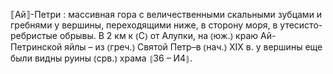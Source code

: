 ---
---

⟦Ай⟧-Петри
: массивная гора с величественными скальными зубцами и гребнями у вершины, переходящими ниже, в сторону моря, в утесисто-ребристые обрывы. В 2 км к ⦅С⦆ от Алупки, на ⦅юж.⦆ краю Ай-Петринской яйлы – из ⦅греч.⦆ Святой Петр–в ⦅нач.⦆ XIX в. у вершины еще были видны руины ⦅срв.⦆ храма ⦃З6 – И4⦄.

